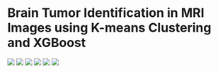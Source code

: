 # Brain Tumor Identification in MRI Images using K-means Clustering and XGBoost

![](https://i.ibb.co/bBbkZqZ/Combined-01.jpg)
![](https://i.ibb.co/7jvz7mj/Combined-02.jpg)
![](https://i.ibb.co/ngrcgwm/Combined-03.jpg)
![](https://i.ibb.co/pKSKq5t/Combined-04.jpg)
![](https://i.ibb.co/Y3b8vTV/Combined-05.jpg)
![](https://i.ibb.co/qFRWj3D/Combined-06.jpg)

